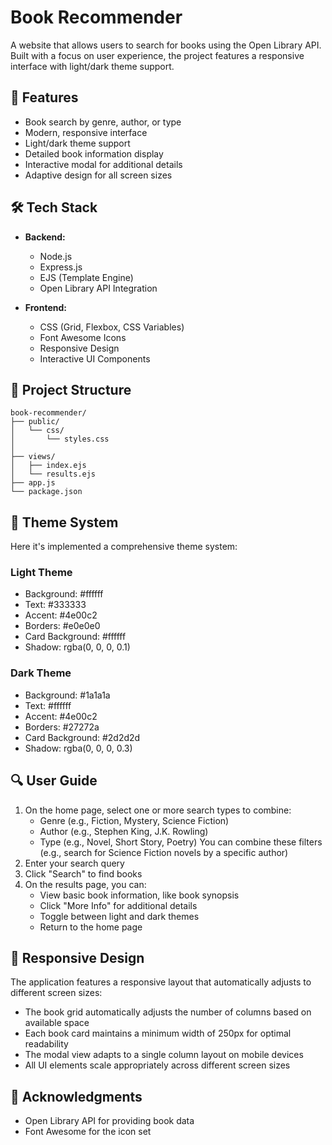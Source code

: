 # Book Recommender

A website that allows users to search for books using the Open Library API. Built with a focus on user experience, the project features a responsive interface with light/dark theme support.

## 🚀 Features

- Book search by genre, author, or type
- Modern, responsive interface
- Light/dark theme support
- Detailed book information display
- Interactive modal for additional details
- Adaptive design for all screen sizes

## 🛠️ Tech Stack

- **Backend:**
  - Node.js
  - Express.js
  - EJS (Template Engine)
  - Open Library API Integration

- **Frontend:**
  - CSS (Grid, Flexbox, CSS Variables)
  - Font Awesome Icons
  - Responsive Design
  - Interactive UI Components

## 🔧 Project Structure

```
book-recommender/
├── public/
│   └── css/
│       └── styles.css
│   
├── views/
│   ├── index.ejs
│   └── results.ejs
├── app.js
└── package.json
```

## 🎨 Theme System

Here it's implemented a comprehensive theme system:

### Light Theme
- Background: #ffffff
- Text: #333333
- Accent: #4e00c2
- Borders: #e0e0e0
- Card Background: #ffffff
- Shadow: rgba(0, 0, 0, 0.1)

### Dark Theme
- Background: #1a1a1a
- Text: #ffffff
- Accent: #4e00c2
- Borders: #27272a
- Card Background: #2d2d2d
- Shadow: rgba(0, 0, 0, 0.3)

## 🔍 User Guide

1. On the home page, select one or more search types to combine:
   - Genre (e.g., Fiction, Mystery, Science Fiction)
   - Author (e.g., Stephen King, J.K. Rowling)
   - Type (e.g., Novel, Short Story, Poetry)
   You can combine these filters (e.g., search for Science Fiction novels by a specific author)
2. Enter your search query
3. Click "Search" to find books
4. On the results page, you can:
   - View basic book information, like book synopsis
   - Click "More Info" for additional details
   - Toggle between light and dark themes
   - Return to the home page

## 📱 Responsive Design

The application features a responsive layout that automatically adjusts to different screen sizes:

- The book grid automatically adjusts the number of columns based on available space
- Each book card maintains a minimum width of 250px for optimal readability
- The modal view adapts to a single column layout on mobile devices
- All UI elements scale appropriately across different screen sizes

## 🙏 Acknowledgments

- Open Library API for providing book data
- Font Awesome for the icon set